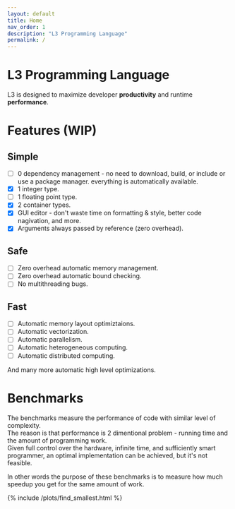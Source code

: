 ```yaml
---
layout: default
title: Home
nav_order: 1
description: "L3 Programming Language"
permalink: /
---
```


# L3 Programming Language

L3 is designed to maximize developer **productivity** and runtime **performance**.

# Features (WIP)

## Simple

- [ ] 0 dependency management - no need to download, build, or include or use a package manager. everything is automatically available.
- [x] 1 integer type.
- [ ] 1 floating point type.
- [x] 2 container types.
- [x] GUI editor - don't waste time on formatting & style, better code nagivation, and more.
- [x] Arguments always passed by reference (zero overhead).

## Safe

- [ ] Zero overhead automatic memory management.
- [ ] Zero overhead automatic bound checking.
- [ ] No multithreading bugs.

## Fast

- [ ] Automatic memory layout optimiztaions.
- [ ] Automatic vectorization.
- [ ] Automatic parallelism.
- [ ] Automatic heterogeneous computing.
- [ ] Automatic distributed computing.

And many more automatic high level optimizations.

# Benchmarks

The benchmarks measure the performance of code with similar level of complexity.  
The reason is that performance is 2 dimentional problem - running time and the amount of programming work.  
Given full control over the hardware, infinite time, and sufficiently smart programmer, an optimal implementation can be achieved, but it's not feasible.

In other words the purpose of these benchmarks is to measure how much speedup you get for the same amount of work.

{% include /plots/find_smallest.html %}